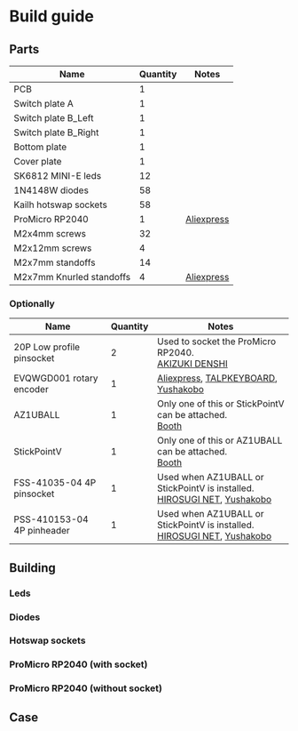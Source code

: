 # Build guide

## Parts
Name                     |Quantity |Notes
-------------------------|---------|-----
PCB                      |1        |
Switch plate A           |1        |
Switch plate B_Left      |1        |
Switch plate B_Right     |1        |
Bottom plate             |1        |
Cover plate              |1        |
SK6812 MINI-E leds       |12       |
1N4148W diodes           |58       |
Kailh hotswap sockets    |58       |
ProMicro RP2040          |1        |[Aliexpress](https://www.aliexpress.com/item/1005006355650714.html)
M2x4mm screws            |32       |
M2x12mm screws           |4        |
M2x7mm standoffs         |14       |
M2x7mm Knurled standoffs |4        |[Aliexpress](https://www.aliexpress.com/item/1005002979083511.html)

### Optionally
Name |Quantity |Notes
-----|---------|-----
20P Low profile pinsocket |2    |Used to socket the ProMicro RP2040.<br>[AKIZUKI DENSHI](https://akizukidenshi.com/catalog/g/g103138/)
EVQWGD001 rotary encoder  |1    |[Aliexpress](https://www.aliexpress.com/item/32990950196.html), [TALPKEYBOARD](https://talpkeyboard.net/items/65cdb71207d2c4002b622ce0), [Yushakobo](https://shop.yushakobo.jp/products/3971)
AZ1UBALL                  |1    |Only one of this or StickPointV can be attached.<br>[Booth](https://booth.pm/ja/items/4202085)
StickPointV               |1    |Only one of this or AZ1UBALL can be attached.<br>[Booth](https://booth.pm/ja/items/5404009)
FSS-41035-04 4P pinsocket |1    |Used when AZ1UBALL or StickPointV is installed.<br>[HIROSUGI NET](https://www.hirosugi-net.co.jp/shop/goods/goods.aspx?goods=24081), [Yushakobo](https://shop.yushakobo.jp/products/a1600ps-01-1)
PSS-410153-04 4P pinheader |1    |Used when AZ1UBALL or StickPointV is installed.<br>[HIROSUGI NET](https://www.hirosugi-net.co.jp/shop/g/g21243/), [Yushakobo](https://shop.yushakobo.jp/products/a1600ph-01-1)

## Building

### Leds

### Diodes

### Hotswap sockets

### ProMicro RP2040 (with socket)

### ProMicro RP2040 (without socket)

## Case
